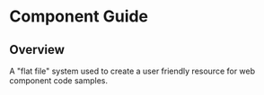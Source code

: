 # Component Guide

## Overview
A "flat file" system used to create a user friendly resource for web component code samples.